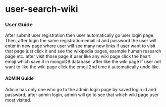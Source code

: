 # user-search-wiki




### User Guide   #######

After submit user registration  then user automatically go user login page. Then, after login the same registration email id and password the user will enter in new page where user will
see many new links if user want to visit that page just click it and see the wikipedia pages, example human research page etc. after visit those page if user like any wiki page click the heart emoji
which save it in mongoDB database. after like the wiki page if user not want to like the wiki page click the emoji 2nd time it automatically undo like.


#### ADMIN Guide ####

Admin has only one who go to the admin login page by saved login id and password, after admin login, admin will go to see that which wiki page user most visited.
